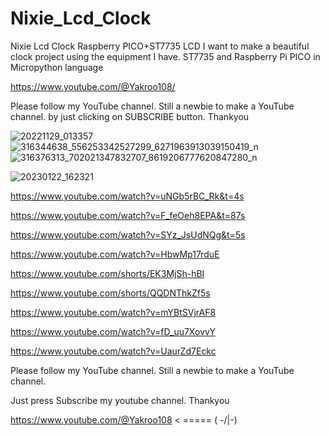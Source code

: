 # Nixie_Lcd_Clock
Nixie Lcd Clock Raspberry PICO+ST7735 LCD
I want to make a beautiful clock project using the equipment I have. 
ST7735 and Raspberry Pi PICO in Micropython language

https://www.youtube.com/@Yakroo108/

Please follow my YouTube channel. Still a newbie to make a YouTube channel.
by just clicking on SUBSCRIBE button. Thankyou

![20221129_013357](https://user-images.githubusercontent.com/56666070/210162025-9557a2c7-09e6-44c3-9623-98c883eeb1ef.png)
![316344638_556253342527299_6271963913039150419_n](https://user-images.githubusercontent.com/56666070/210162028-01a514e2-2081-48dc-a1da-88c6614e016f.png)
![316376313_702021347832707_8619206777620847280_n](https://user-images.githubusercontent.com/56666070/210164078-abb75d05-d6a9-4389-9dd5-1a0015bb5333.jpg)

![20230122_162321](https://user-images.githubusercontent.com/56666070/215519021-23d64560-6a09-4c2e-ab81-28888deb5862.png)


https://www.youtube.com/watch?v=uNGb5rBC_Rk&t=4s

https://www.youtube.com/watch?v=F_feOeh8EPA&t=87s

https://www.youtube.com/watch?v=SYz_JsUdNQg&t=5s

https://www.youtube.com/watch?v=HbwMp17rduE

https://www.youtube.com/shorts/EK3MjSh-hBI

https://www.youtube.com/shorts/QQDNThkZf5s

https://www.youtube.com/watch?v=mYBtSVjrAF8

https://www.youtube.com/watch?v=fD_uu7XovvY

https://www.youtube.com/watch?v=UaurZd7Eckc


Please follow my YouTube channel. Still a newbie to make a YouTube channel.

Just press Subscribe my youtube channel. Thankyou

https://www.youtube.com/@Yakroo108  < ===== ( -/|\-) 
